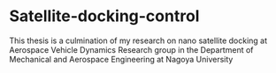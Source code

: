 # Satellite-docking-control
This thesis is a culmination of my research on nano satellite docking at Aerospace Vehicle Dynamics Research group
in the Department of Mechanical and Aerospace Engineering at Nagoya University
